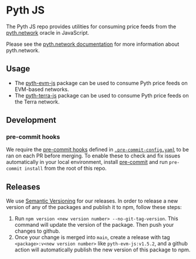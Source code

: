 # Pyth JS

The Pyth JS repo provides utilities for consuming price feeds from the [pyth.network](https://pyth.network/) oracle in JavaScript.

Please see the [pyth.network documentation](https://docs.pyth.network/) for more information about pyth.network.

## Usage

- The [pyth-evm-js](./pyth-evm-js/) package can be used to consume Pyth price feeds on EVM-based networks.
- The [pyth-terra-js](./pyth-terra-js/) package can be used to consume Pyth price feeds on the Terra network.

## Development

### pre-commit hooks

We require the [pre-commit hooks](https://pre-commit.com/) defined in [`.pre-commit-config.yaml`](.pre-commit-config.yaml) to be ran on each PR before merging. To enable these to check and fix issues automatically in your local environment, install [pre-commit](https://pre-commit.com/) and run `pre-commit install` from the root of this repo.

## Releases

We use [Semantic Versioning](https://semver.org/) for our releases. In order to release a new version of any of the packages and publish it to npm, follow these steps:

1. Run `npm version <new version number> --no-git-tag-version`. This command will update the version of the package. Then push your changes to github.
2. Once your change is merged into `main`, create a release with tag `<package>:v<new version number>` like `pyth-evm-js:v1.5.2`, and a github action will automatically publish the new version of this package to npm.

